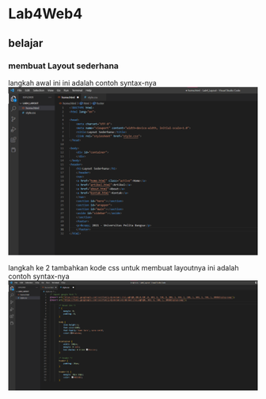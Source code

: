 # Lab4Web4
## belajar

### membuat Layout sederhana
langkah awal ini
ini adalah contoh syntax-nya
![Gambar_1](png/pemogramana-web-lab4-stab-1.png)

langkah ke 2 tambahkan kode css untuk membuat layoutnya
ini adalah contoh syntax-nya
![Gambar_2](png/pemogramana-web-lab4-stab-2.png)